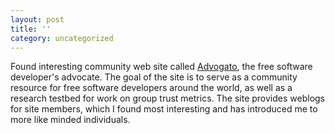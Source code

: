 ```yaml
---
layout: post
title: ''
category: uncategorized
---
```


Found interesting community web site called <a href="http://www.advogato.com/">Advogato</a>, the free software developer's advocate. The goal of the site is to serve as a community resource for free software developers around the world, as well as a research testbed for work on group trust metrics.  The site provides weblogs for site members, which I found most interesting and has introduced me to more like minded individuals.
